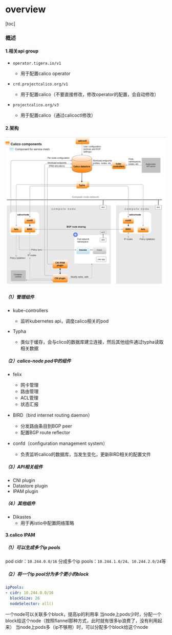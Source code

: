 # overview

[toc]

### 概述

#### 1.相关api group

* `operator.tigera.io/v1`
  * 用于配置calico operator

* `crd.projectcalico.org/v1`
  * 用于配置calico（不要直接修改，修改operator的配置，会自动修改）

* `projectcalico.org/v3`
  * 用于配置calico（通过calicoctl修改）


#### 2.架构
![](./imgs/overview_01.png)

##### （1）管理组件
* kube-controllers
  * 监听kubernetes api，调度calico相关的pod

* Typha
  * 类似于缓存，会与clico的数据库建立连接，然后其他组件通过typha读取相关数据

##### （2）calico-node pod中的组件

* felix
  * 网卡管理
  * 路由管理
  * ACL管理
  * 状态汇报

* BIRD（bird internet routing daemon）
  * 分发路由条目到BGP peer
  * 配置BGP route reflector

* confd（configuration management system）
  * 负责监听calico的数据库，当发生变化，更新BIRD相关的配置文件

##### （3）API相关组件
* CNI plugin
* Datastore plugin
* IPAM plugin

##### （4）其他组件
* Dikastes
  * 用于再istio中配置网络策略

#### 3.calico IPAM

##### （1）可以生成多个ip pools
pod cidr：`10.244.0.0/16`
分成多个ip pools：`10.244.1.0/24`、`10.244.2.0/24`等

##### （2）将一个ip pool分为多个更小的block

```yaml
ipPools:
- cidr: 10.244.0.0/16
  blockSize: 26
  nodeSelector: all()
```
一个node可以关联多个block，提高ip的利用率
当node上pods少时，分配一个block给这个node（按照flannel那种方式，此时就有很多ip浪费了，没有利用起来）
当node上pods多（ip不够用）时，可以分配多个block给这个node
